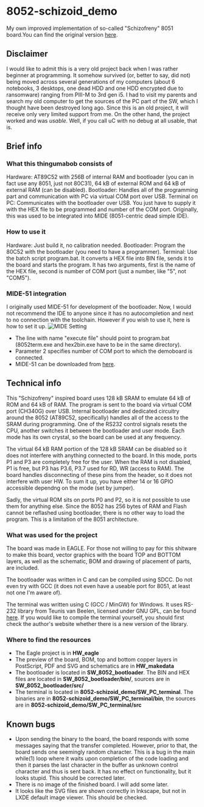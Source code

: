 # 8052-schizoid_demo
My own improved implementation of so-called "Schizofreny" 8051 board.You can find the original version [here](http://www.bezstarosti.cz/jungle/schizofreny/schizofreny.htm). 

## Disclaimer
I would like to admit this is a very old project back when I was rather beginner at programming. It somehow survived (or, better to say, did not) being moved across several generations of my computers (about 6 notebooks, 3 desktops, one dead HDD and one HDD encrypted due to ransomware) ranging from PIII-M to 3rd gen i5. I had to visit my parents and search my old computer to get the sources of the PC part of the SW, which I thought have been destroyed long ago.
Since this is an old project, it will receive only very limited support from me.
On the other hand, the project worked and was *usable*. Well, if you call uC with no debug at all usable, that is.

## Brief info
### What this thingumabob consists of
Hardware: AT89C52 with 256B of internal RAM and bootloader (you can in fact use any 8051, just not 80C31), 64 kB of external ROM and 64 kB of external RAM (can be disabled).
Bootloader: Handles all of the programming part and communication with PC via virtual COM port over USB.
Terminal on PC: Communicates with the bootloader over USB. You just have to supply it with the HEX file to be programmed and number of the COM port. Originally, this was used to be integrated into MIDE (8051-centric dead simple IDE).

### How to use it
Hardware: Just build it, no calibration needed.
Bootloader: Program the 80C52 with the bootloader (you need to have a programmer).
Terminal: Use the batch script program.bat. It converts a HEX file into BIN file, sends it to the board and starts the program. It has two arguments, first is the name of the HEX file, second is number of COM port (just a number, like "5", not "COM5").

### MIDE-51 integration
I originally used MIDE-51 for development of the bootloader. Now, I would not recommend the IDE to anyone since it has no autocompletion and next to no connection with the toolchain. However if you wish to use it, here is how to set it up.
![MIDE Setting](https://github.com/MR-DOS/8052-schizoid_demo/PICS/mide_setting.png)
* The line with name "execute file" should point to program.bat (8052term.exe and hex2bin.exe have to be in the same directory).
* Parameter 2 specifies number of COM port to which the demoboard is connected.
* MIDE-51 can be downloaded from [here](http://www.opcube.com/home.html#MIDE51).

## Technical info
This "Schizofreny" inspired board uses 128 kB SRAM to emulate 64 kB of ROM and 64 kB of RAM. The program is sent to the board via virtual COM port (CH340G) over USB. Internal bootloader and dedicated circuitry around the 8052 (AT89C52, specifically) handles all of the access to the SRAM during programming. One of the RS232 control signals resets the CPU, another switches it between the bootloader and user mode. Each mode has its own crystal, so the board can be used at any frequency.

The virtual 64 kB RAM portion of the 128 kB SRAM can be disabled so it does not interfere with anything connected to the board. In this mode, ports P1 and P3 are completely free for the user. When the RAM is not disabled, P1 is free, but P3 has P3.6, P3.7 used for RD, WR (access to RAM). The board handles disconnecting of these pins from the header, so it does not interfere with user HW.
To sum it up, you have either 14 or 16 GPIO accessible dependng on the mode (set by jumper).

Sadly, the virtual ROM sits on ports P0 and P2, so it is not possible to use them for anything else. Since the 8052 has 256 bytes of RAM and Flash cannot be reflashed using bootloader, there is no other way to load the program. This is a limitation of the 8051 architecture.

### What was used for the project
The board was made in EAGLE. For those not willing to pay for this shitware to make this board, vector graphics with the board TOP and BOTTOM layers, as well as the schematic, BOM and drawing of placement of parts, are included.

The bootloader was written in C and can be compiled using SDCC. Do not even try with GCC (it does not even have a useable port for 8051, at least not one I'm aware of).

The terminal was written using C (GCC / MinGW) for Windows. It uses RS-232 library from Teunis van Beelen, licensed under GNU GPL, can be found [here](https://www.teuniz.net/RS-232/index.html). If you would like to compile the terminal yourself, you should first check the author's website whether there is a new version of the library.

### Where to find the resources
* The Eagle project is in **HW_eagle**
* The preview of the board, BOM, top and bottom copper layers in PostScript, PDF and SVG and schematics are in **HW_makedata**
* The bootloader is located in **SW_8052_bootloader**. The BIN and HEX files are located in **SW_8052_bootloader/bin/**, sources are in **SW_8052_bootloader/src/**
* The terminal is located in **8052-schizoid_demo/SW_PC_terminal**. The binaries are in **8052-schizoid_demo/SW_PC_terminal/bin**, the sources are in **8052-schizoid_demo/SW_PC_terminal/src**

## Known bugs
* Upon sending the binary to the board, the board responds with some messages saying that the transfer completed. However, prior to that, the board sends one seemingly random character. This is a bug in the main while(1) loop where it waits upon completion of the code loading and then it parses the last character in the buffer as unknown control character and thus is sent back. It has no effect on functionality, but it looks stupid. This should be corrected later.
* There is no image of the finished board. I will add some later.
* It looks like the SVG files are shown correctly in Inkscape, but not in LXDE default image viewer. This should be checked.